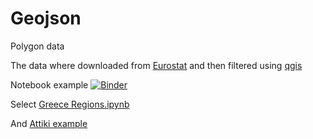 # Geojson
Polygon data


The data where downloaded from <a href="https://ec.europa.eu/eurostat/web/gisco/geodata/reference-data/administrative-units-statistical-units/nuts" target="_blank">Eurostat</a> and then filtered using <a href="https://qgis.org/en/site/" target="_blank">qgis</a>

Notebook example [![Binder](https://mybinder.org/badge_logo.svg)](https://mybinder.org/v2/gh/dimitris1ps/Geojson/master)

Select <a href="https://nbviewer.jupyter.org/github/dimitris1ps/Geojson/blob/master/Greece%20Regions.ipynb">Greece Regions.ipynb</a>

And <a href="https://nbviewer.jupyter.org/github/dimitris1ps/Geojson/blob/master/Attiki_Sectors.ipynb">Attiki example </a>


